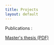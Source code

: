 ```yaml
---
title: Projects
layout: default
---
```


Publications :

[Master's thesis (PDF)](/assets/err_supp_cont_time_qc.pdf)  
